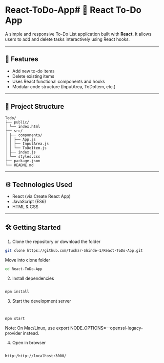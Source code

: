 # React-ToDo-App# 📝 React To-Do App

A simple and responsive To-Do List application built with **React**. It allows users to add and delete tasks interactively using React hooks.

---

## 🚀 Features

- Add new to-do items
- Delete existing items
- Uses React functional components and hooks
- Modular code structure (InputArea, ToDoItem, etc.)

---

## 📁 Project Structure
```
Todo/
├── public/
│ └── index.html
├── src/
│ ├── components/
│ │ ├── App.js
│ │ ├── InputArea.js
│ │ └── ToDoItem.js
│ ├── index.js
│ └── styles.css
├── package.json
└── README.md
```


---

## ⚙️ Technologies Used

- React (via Create React App)
- JavaScript (ES6)
- HTML & CSS

---

## 🛠️ Getting Started

1. Clone the repository or download the folder
```bash
git clone https://github.com/Tushar-Shinde-1/React-ToDo-App.git

```
Move into clone folder
```bash
cd React-ToDo-App
```

2. Install dependencies
```bash

npm install
```
3. Start the development server
```bash


npm start
```
Note: On Mac/Linux, use export NODE_OPTIONS=--openssl-legacy-provider instead.

4. Open in browser
```arduino

http:/http://localhost:3000/
```
